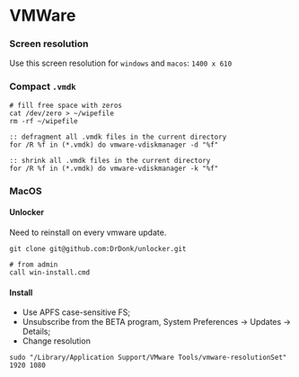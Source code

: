 # VMWare

### Screen resolution

Use this screen resolution for `windows` and `macos`: `1400 x 610`

### Compact `.vmdk`

```shell
# fill free space with zeros
cat /dev/zero > ~/wipefile
rm -rf ~/wipefile
```

```batch
:: defragment all .vmdk files in the current directory
for /R %f in (*.vmdk) do vmware-vdiskmanager -d "%f"

:: shrink all .vmdk files in the current directory
for /R %f in (*.vmdk) do vmware-vdiskmanager -k "%f"
```

### MacOS

#### Unlocker

Need to reinstall on every vmware update.

```shell
git clone git@github.com:DrDonk/unlocker.git

# from admin
call win-install.cmd
```

#### Install

-   Use APFS case-sensitive FS;
-   Unsubscribe from the BETA program, System Preferences -> Updates -> Details;
-   Change resolution

```shell
sudo "/Library/Application Support/VMware Tools/vmware-resolutionSet" 1920 1080
```
